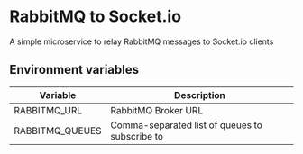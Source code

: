 # RabbitMQ to Socket.io

A simple microservice to relay RabbitMQ messages to Socket.io clients

## Environment variables
| Variable  | Description |
| --- | --- |
| RABBITMQ_URL | RabbitMQ Broker URL |
| RABBITMQ_QUEUES | Comma-separated list of queues to subscribe to |

